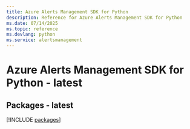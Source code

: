 ```yaml
---
title: Azure Alerts Management SDK for Python
description: Reference for Azure Alerts Management SDK for Python
ms.date: 07/14/2025
ms.topic: reference
ms.devlang: python
ms.service: alertsmanagement
---
```

# Azure Alerts Management SDK for Python - latest
## Packages - latest
[!INCLUDE [packages](alerts-management-index.md)]
